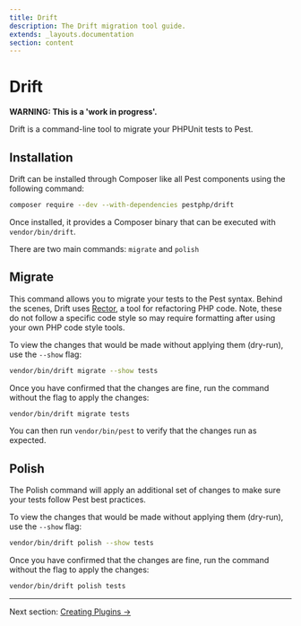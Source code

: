 ```yaml
---
title: Drift
description: The Drift migration tool guide.
extends: _layouts.documentation
section: content
---
```


# Drift

**WARNING: This is a 'work in progress'.**

Drift is a command-line tool to migrate your PHPUnit tests to Pest.

## Installation

Drift can be installed through Composer like all Pest components using the following command:

```bash
composer require --dev --with-dependencies pestphp/drift
```

Once installed, it provides a Composer binary that can be executed with `vendor/bin/drift`.

There are two main commands: `migrate` and `polish`

## Migrate

This command allows you to migrate your tests to the Pest syntax. Behind the scenes, Drift uses [Rector](https://github.com/rectorphp/rector), a tool for refactoring PHP code. Note, these do not follow a specific code style so may require formatting after using your own PHP code style tools.

To view the changes that would be made without applying them (dry-run), use the `--show` flag:

```bash
vendor/bin/drift migrate --show tests
```

Once you have confirmed that the changes are fine, run the command without the flag to apply the changes:

```bash
vendor/bin/drift migrate tests
```

You can then run `vendor/bin/pest` to verify that the changes run as expected.

## Polish

The Polish command will apply an additional set of changes to make sure your tests follow Pest best practices.

To view the changes that would be made without applying them (dry-run), use the `--show` flag:

```bash
vendor/bin/drift polish --show tests
```

Once you have confirmed that the changes are fine, run the command without the flag to apply the changes:

```bash
vendor/bin/drift polish tests
```

---

Next section: [Creating Plugins →](/docs/guides/plugins)
